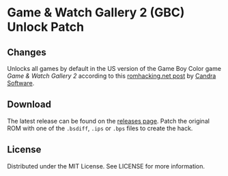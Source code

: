 # Game & Watch Gallery 2 (GBC) Unlock Patch

## Changes
Unlocks all games by default in the
US version of the Game Boy Color game
*Game & Watch Gallery 2*
according to this
[romhacking.net post](https://www.romhacking.net/forum/index.php?msg=449135)
by
[Candra Software](https://www.romhacking.net/forum/index.php?action=profile;u=30056).

## Download
The latest release can be found on the
[releases page](https://github.com/lightbulb-sun/gawg2-unlock/releases).
Patch the original ROM with one of the `.bsdiff`, `.ips` or `.bps` files
to create the hack.

## License
Distributed under the MIT License. See LICENSE for more information.

